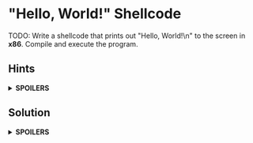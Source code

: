 # "Hello, World!" Shellcode
TODO: Write a shellcode that prints out "Hello, World!\n" to the screen in **x86**. Compile and execute the program.

## Hints
<details>
  <summary><b>SPOILERS</b></summary>
  
### Hint 1: Section
1. `.data`: The data section

    a. String "Hello, World!\n"

    b. Length of the string
   
2. `.text`: The code section

    a. `.global`: `_start` (The entry point of the program)
  
    b. `_start`

    * ssize_t write(int fd, const void buf[.count], size_t count);
    * void exit(int status);

### Hint 2: Compile & Execute

3. Compile & Execute

   a. `gcc`: GNU Compiler

   b. `ld`: GNU Linker

   c. Execute the output

</details>

## Solution

<details>
  <summary><b>SPOILERS</b></summary>

    .data 
    hello:
            .string "Hello, World!\n"
            
    # .: the current address in the data segment
    # . - hello: (the current address) - (the starting address of hello)
            len = . - hello
            
    .text
    .global _start
    _start:
    
    # write(int fd, const void buf[.count], size_t count);
        
        # %eax: Linux system call number (write = 0x04)
        movl $4, %eax
        
        # %ebx: arg0, file descriptor (The standard output device = 1)
        movl $1, %ebx
        
        # %ecx: arg1, pointer to a buffer starting (= hello)
        movl $hello, %ecx
        
        # %edx: arg2, bytes from the buffer starting (= len)
        movl $len, %edx
        
        # Linux system call (= interrupt 0x80)
        int $0x80

    # exit(int status);
    
        # %eax: Linux system call number (exit = 0x01)
        movl $1, %eax
        
        # %ebx: arg0, exit status (= 0)
        movl $0, %ebx
        
        # Linux system call (= interrupt 0x80)
        int $0x80

After writing `hello.s`, compile the code with the command.

    $ gcc -c test.s && ld test.s -o test

Execute the program like this.

    $ ./test

</details>
